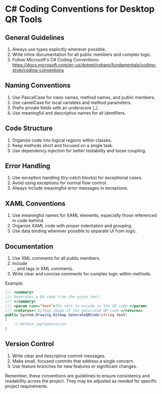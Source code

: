 # C# Coding Conventions for Desktop QR Tools

## General Guidelines

1. Always use types explicitly wherever possible.
2. Write inline documentation for all public members and complex logic.
3. Follow Microsoft's C# Coding Conventions: https://docs.microsoft.com/en-us/dotnet/csharp/fundamentals/coding-style/coding-conventions

## Naming Conventions

1. Use PascalCase for class names, method names, and public members.
2. Use camelCase for local variables and method parameters.
3. Prefix private fields with an underscore (_).
4. Use meaningful and descriptive names for all identifiers.

## Code Structure

1. Organize code into logical regions within classes.
2. Keep methods short and focused on a single task.
3. Use dependency injection for better testability and loose coupling.

## Error Handling

1. Use exception handling (try-catch blocks) for exceptional cases.
2. Avoid using exceptions for normal flow control.
3. Always include meaningful error messages in exceptions.

## XAML Conventions

1. Use meaningful names for XAML elements, especially those referenced in code-behind.
2. Organize XAML code with proper indentation and grouping.
3. Use data binding wherever possible to separate UI from logic.

## Documentation

1. Use XML comments for all public members.
2. Include <summary>, <param>, and <returns> tags in XML comments.
3. Write clear and concise comments for complex logic within methods.

Example:

```csharp
/// <summary>
/// Generates a QR code from the given text.
/// </summary>
/// <param name="text">The text to encode in the QR code.</param>
/// <returns>A bitmap image of the generated QR code.</returns>
public System.Drawing.Bitmap GenerateQRCode(string text)
{
    // Method implementation
}
```

## Version Control

1. Write clear and descriptive commit messages.
2. Make small, focused commits that address a single concern.
3. Use feature branches for new features or significant changes.

Remember, these conventions are guidelines to ensure consistency and readability across the project. They may be adjusted as needed for specific project requirements.
